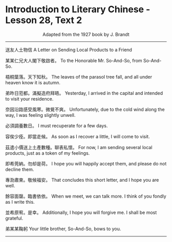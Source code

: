 # Introduction to Literary Chinese - Lesson 28, Text 2

<center>Adapted from the 1927 book by J. Brandt</center>

<!--

送友人土物信

某某仁兄大人閣下敬啟者梧
桐葉落天下知秋弟昨日蒞都
滿擬造府拜晤奈因沿路感受
風寒微覺不爽必須調養數日
容俟少痊即當走侯茲遣小价
送
上土產數種聊表私懷即希
莞納勿却是荷專泐肅柬敬候
福安餘容面臨書依依並希
原宥是幸

弟某某鞠躬

-->

<!--

送友人土物信

某某仁兄大人閣下敬啟者。梧桐葉落。天下知秋。弟昨日蒞都。滿擬造府拜晤。奈因沿路感受風寒。微覺不爽。必須調養數日。容俟少痊。即當走候。茲遣小價

送

上土產數種。聊表私懷。即希莞納。勿却是荷。專泐肅柬。敬候福安。餘容面罄。臨書依依。並希原宥。是幸。

弟某某鞠躬

-->

---

送友人土物信
A Letter on Sending Local Products to a Friend

某某仁兄大人閣下敬啟者。
To the Honorable Mr. So-And-So, from So-And-So.

梧桐葉落。天下知秋。
The leaves of the parasol tree fall, and all under heaven know it is autumn.

弟昨日蒞都。滿擬造府拜晤。
Yesterday, I arrived in the capital and intended to visit your residence.

奈因沿路感受風寒。微覺不爽。
Unfortunately, due to the cold wind along the way, I was feeling slightly unwell.

必須調養數日。
I must recuperate for a few days.

容俟少痊。即當走候。
As soon as I recover a little, I will come to visit.

茲遣小價送上土產數種。聊表私懷。
For now, I am sending several local products, just as a token of my feelings.

即希莞納。勿却是荷。
I hope you will happily accept them, and please do not decline them.

專泐肅柬。敬候福安。
That concludes this short letter, and I hope you are well.

餘容面罄。臨書依依。
When we meet, we can talk more. I think of you fondly as I write this.

並希原宥。是幸。
Additionally, I hope you will forgive me. I shall be most grateful.

弟某某鞠躬
Your little brother, So-And-So, bows to you.

---

